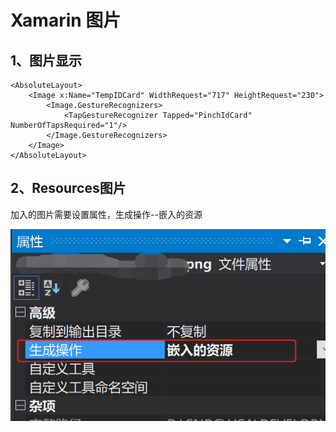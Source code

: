 # Xamarin 图片

## 1、图片显示

```markup
<AbsoluteLayout>
    <Image x:Name="TempIDCard" WidthRequest="717" HeightRequest="230">
        <Image.GestureRecognizers>
            <TapGestureRecognizer Tapped="PinchIdCard" NumberOfTapsRequired="1"/>
        </Image.GestureRecognizers>
    </Image>
</AbsoluteLayout>
```

## 2、Resources图片

加入的图片需要设置属性，生成操作--嵌入的资源

![](<../../.gitbook/assets/image (2) (1).png>)
